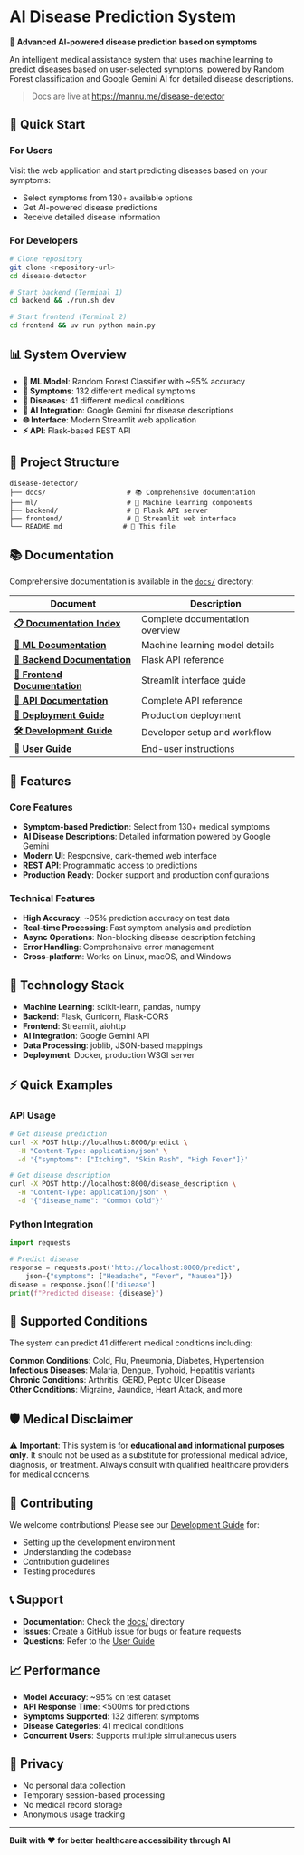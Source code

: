 # AI Disease Prediction System

🏥 **Advanced AI-powered disease prediction based on symptoms**

An intelligent medical assistance system that uses machine learning to predict diseases based on user-selected symptoms, powered by Random Forest classification and Google Gemini AI for detailed disease descriptions.

> Docs are live at https://mannu.me/disease-detector

## 🚀 Quick Start

### For Users

Visit the web application and start predicting diseases based on your symptoms:

- Select symptoms from 130+ available options
- Get AI-powered disease predictions
- Receive detailed disease information

### For Developers

```bash
# Clone repository
git clone <repository-url>
cd disease-detector

# Start backend (Terminal 1)
cd backend && ./run.sh dev

# Start frontend (Terminal 2)
cd frontend && uv run python main.py
```

## 📊 System Overview

- **🧠 ML Model**: Random Forest Classifier with ~95% accuracy
- **🔬 Symptoms**: 132 different medical symptoms
- **🏥 Diseases**: 41 different medical conditions
- **🤖 AI Integration**: Google Gemini for disease descriptions
- **🌐 Interface**: Modern Streamlit web application
- **⚡ API**: Flask-based REST API

## 📁 Project Structure

```
disease-detector/
├── docs/                    # 📚 Comprehensive documentation
├── ml/                      # 🧠 Machine learning components
├── backend/                 # 🔧 Flask API server
├── frontend/                # 🎨 Streamlit web interface
└── README.md               # 📖 This file
```

## 📚 Documentation

Comprehensive documentation is available in the [`docs/`](./docs/) directory:

| Document | Description |
| ----------------------------------------------------------------- | ------------------------------- |
| **[📋 Documentation Index](./docs/README.md)** | Complete documentation overview |
| **[🧠 ML Documentation](./docs/ml-documentation.md)** | Machine learning model details |
| **[🔧 Backend Documentation](./docs/backend-documentation.md)** | Flask API reference |
| **[🎨 Frontend Documentation](./docs/frontend-documentation.md)** | Streamlit interface guide |
| **[📡 API Documentation](./docs/api-documentation.md)** | Complete API reference |
| **[🚀 Deployment Guide](./docs/deployment-guide.md)** | Production deployment |
| **[🛠️ Development Guide](./docs/development-guide.md)** | Developer setup and workflow |
| **[👤 User Guide](./docs/user-guide.md)** | End-user instructions |

## 🎯 Features

### Core Features

- **Symptom-based Prediction**: Select from 130+ medical symptoms
- **AI Disease Descriptions**: Detailed information powered by Google Gemini
- **Modern UI**: Responsive, dark-themed web interface
- **REST API**: Programmatic access to predictions
- **Production Ready**: Docker support and production configurations

### Technical Features

- **High Accuracy**: ~95% prediction accuracy on test data
- **Real-time Processing**: Fast symptom analysis and prediction
- **Async Operations**: Non-blocking disease description fetching
- **Error Handling**: Comprehensive error management
- **Cross-platform**: Works on Linux, macOS, and Windows

## 🔧 Technology Stack

- **Machine Learning**: scikit-learn, pandas, numpy
- **Backend**: Flask, Gunicorn, Flask-CORS
- **Frontend**: Streamlit, aiohttp
- **AI Integration**: Google Gemini API
- **Data Processing**: joblib, JSON-based mappings
- **Deployment**: Docker, production WSGI server

## ⚡ Quick Examples

### API Usage

```bash
# Get disease prediction
curl -X POST http://localhost:8000/predict \
  -H "Content-Type: application/json" \
  -d '{"symptoms": ["Itching", "Skin Rash", "High Fever"]}'

# Get disease description
curl -X POST http://localhost:8000/disease_description \
  -H "Content-Type: application/json" \
  -d '{"disease_name": "Common Cold"}'
```

### Python Integration

```python
import requests

# Predict disease
response = requests.post('http://localhost:8000/predict',
    json={"symptoms": ["Headache", "Fever", "Nausea"]})
disease = response.json()['disease']
print(f"Predicted disease: {disease}")
```

## 🏥 Supported Conditions

The system can predict 41 different medical conditions including:

**Common Conditions**: Cold, Flu, Pneumonia, Diabetes, Hypertension\
**Infectious Diseases**: Malaria, Dengue, Typhoid, Hepatitis variants\
**Chronic Conditions**: Arthritis, GERD, Peptic Ulcer Disease\
**Other Conditions**: Migraine, Jaundice, Heart Attack, and more

## 🛡️ Medical Disclaimer

⚠️ **Important**: This system is for **educational and informational purposes only**. It should not be used as a substitute for professional medical advice, diagnosis, or treatment. Always consult with qualified healthcare providers for medical concerns.

## 🤝 Contributing

We welcome contributions! Please see our [Development Guide](./docs/development-guide.md) for:

- Setting up the development environment
- Understanding the codebase
- Contribution guidelines
- Testing procedures

## 📞 Support

- **Documentation**: Check the [docs/](./docs/) directory
- **Issues**: Create a GitHub issue for bugs or feature requests
- **Questions**: Refer to the [User Guide](./docs/user-guide.md)

## 📈 Performance

- **Model Accuracy**: ~95% on test dataset
- **API Response Time**: \<500ms for predictions
- **Symptoms Supported**: 132 different symptoms
- **Disease Categories**: 41 medical conditions
- **Concurrent Users**: Supports multiple simultaneous users

## 🔐 Privacy

- No personal data collection
- Temporary session-based processing
- No medical record storage
- Anonymous usage tracking

______________________________________________________________________

**Built with ❤️ for better healthcare accessibility through AI**
